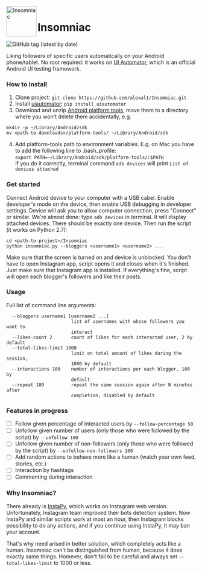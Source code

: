 <img align="left" width="80" height="80" src="https://raw.githubusercontent.com/alexal1/Insomniac/master/res/icon.jpg" alt="Insomniac">

# Insomniac
![GitHub tag (latest by date)](https://img.shields.io/github/v/tag/alexal1/Insomniac?label=latest%20version)

Liking followers of specific users automatically on your Android phone/tablet. No root required: it works on [UI Automator](https://developer.android.com/training/testing/ui-automator), which is an official Android UI testing framework.

### How to install
1. Clone project: `git clone https://github.com/alexal1/Insomniac.git`
2. Install [uiautomator](https://github.com/xiaocong/uiautomator): `pip install uiautomator`
3. Download and unzip [Android platform tools](https://developer.android.com/studio/releases/platform-tools), move them to a directory where you won't delete them accidentally, e.g.
```
mkdir -p ~/Library/Android/sdk
mv <path-to-downloads>/platform-tools/ ~/Library/Android/sdk
```
4. Add platform-tools path to environment variables. E.g. on Mac you have to add the following line to .bash_profile:<br>`export PATH=~/Library/Android/sdk/platform-tools/:$PATH`<br>If you do it correctly, terminal command `adb devices` will print `List of devices attached`

### Get started
Connect Android device to your computer with a USB cabel. Enable developer's mode on the device, then enable USB debugging in developer settings. Device will ask you to allow computer connection, press "Connect" or similar. We're almost done: type `adb devices` in terminal. It will display attached devices. There should be exactly one device. Then run the script (it works on Python 2.7):
```
cd <path-to-project>/Insomniac
python insomniac.py --bloggers <username1> <username2> ...
```
Make sure that the screen is turned on and device is unblocked. You don't have to open Instagram app, script opens it and closes when it's finished. Just make sure that Instagram app is installed. If everything's fine, script will open each blogger's followers and like their posts.

### Usage
Full list of command line arguments:
```
  --bloggers username1 [username2 ...]
                        list of usernames with whose followers you want to
                        interact
  --likes-count 2       count of likes for each interacted user, 2 by default
  --total-likes-limit 1000
                        limit on total amount of likes during the session,
                        1000 by default
  --interactions 100    number of interactions per each blogger, 100 by
                        default
  --repeat 180          repeat the same session again after N minutes after
                        completion, disabled by default
```

### Features in progress
- [ ] Follow given percentage of interacted users by `--follow-percentage 50`
- [ ] Unfollow given number of users (only those who were followed by the script) by `--unfollow 100`
- [ ] Unfollow given number of non-followers (only those who were followed by the script) by `--unfollow-non-followers 100`
- [ ] Add random actions to behave more like a human (watch your own feed, stories, etc.)
- [ ] Interaction by hashtags
- [ ] Commenting during interaction

### Why Insomniac?
There already is [InstaPy](https://github.com/timgrossmann/InstaPy), which works on Instagram web version. Unfortunately, Instagram team improved their bots detection system. Now InstaPy and similar scripts work at most an hour, then Instagram blocks possibility to do any actions, and if you continue using InstaPy, it may ban your account.

That's why need arised in better solution, which completely acts like a human. Insomniac can't be distinguished from human, because it does exactly same things. Homever, don't fail to be careful and always set `--total-likes-limit` to 1000 or less.
